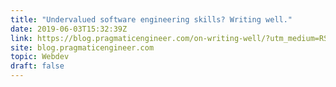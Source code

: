 ```yaml
---
title: "Undervalued software engineering skills? Writing well."
date: 2019-06-03T15:32:39Z
link: https://blog.pragmaticengineer.com/on-writing-well/?utm_medium=RSS&utm_source=hune
site: blog.pragmaticengineer.com
topic: Webdev
draft: false
---
```

